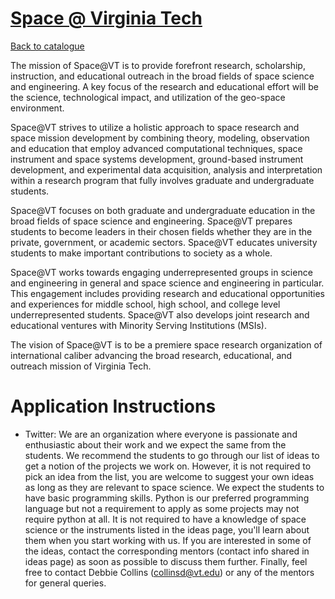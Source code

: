 
# [Space @ Virginia Tech](http://space.vt.edu)

[Back to catalogue](../README.md#space-virignia-tech)

The mission of Space@VT  is to provide forefront research, scholarship, instruction, and educational outreach in the broad fields of space science and engineering. A key focus of the research and educational effort will be the science, technological impact, and utilization of the geo-space environment.

Space@VT strives to utilize a holistic approach to space research and space mission development by combining theory, modeling, observation and education that employ advanced computational techniques, space instrument and space systems development, ground-based instrument development, and experimental data acquisition, analysis and interpretation within a research program that fully involves graduate and undergraduate students.

Space@VT focuses on both graduate and undergraduate education in the broad fields of space science and engineering. Space@VT prepares students to become leaders in their chosen fields whether they are in the private, government, or academic sectors. Space@VT educates university students to make important contributions to society as a whole.

Space@VT works towards engaging underrepresented groups in science and engineering in general and space science and engineering in particular. This engagement includes providing research and educational opportunities and experiences for middle school, high school, and college level underrepresented students. Space@VT also develops joint research and educational ventures with Minority Serving Institutions (MSIs).

The vision of Space@VT is to be a premiere space research organization of international caliber advancing the broad research, educational, and outreach mission of Virginia Tech.

# Application Instructions

* Twitter: We are an organization where everyone is passionate and enthusiastic about their work and we expect the same from the students. We recommend the students to go through our list of ideas to get a notion of the projects we work on. However, it is not required to pick an idea from the list, you are welcome to suggest your own ideas as long as they are relevant to space science. We expect the students to have basic programming skills. Python is our preferred programming language but not a requirement to apply as some projects may not require python at all. It is not required to have a knowledge of space science or the instruments listed in the ideas page, you'll learn about them when you start working with us. If you are interested in some of the ideas, contact the corresponding mentors (contact info shared in ideas page) as soon as possible to discuss them further. Finally, feel free to contact Debbie Collins (collinsd@vt.edu) or any of the mentors for general queries.